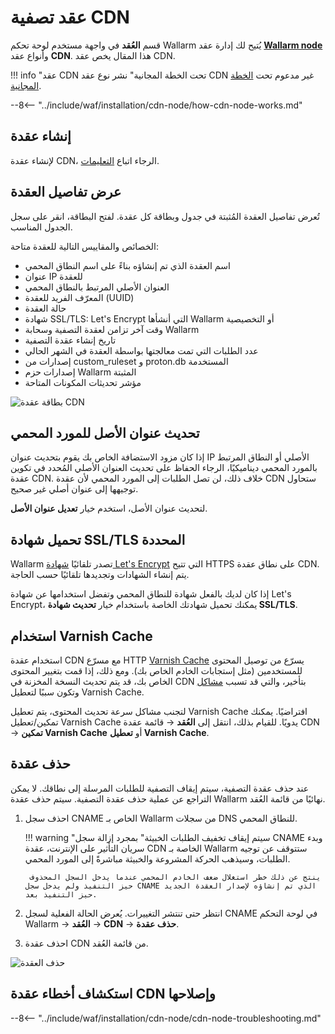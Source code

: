 [cdn-node-operation-scheme]:        ../../images/waf-installation/quickstart/cdn-node-scheme.png
[data-to-wallarm-cloud-docs]:       ../rules/sensitive-data-rule.md
[operation-modes-docs]:             ../../admin-en/configure-wallarm-mode.md
[operation-mode-rule-docs]:         ../../admin-en/configure-wallarm-mode.md#setting-up-endpoint-targeted-filtration-rules-in-wallarm-console
[wallarm-cloud-docs]:               ../../about-wallarm/overview.md#cloud
[cdn-node-creation-modal]:          ../../images/waf-installation/quickstart/cdn-node-creation-modal.png
[cname-required-modal]:             ../../images/waf-installation/quickstart/cname-required-modal.png
[attacks-in-ui]:                    ../../images/admin-guides/test-attacks-quickstart.png
[user-roles-docs]:                  ../settings/users.md
[update-origin-ip-docs]:            #updating-the-origin-address-of-the-protected-resource
[rules-docs]:                       ../rules/rules.md
[ip-lists-docs]:                    ../ip-lists/overview.md
[integration-docs]:                 ../settings/integrations/integrations-intro.md
[trigger-docs]:                     ../triggers/triggers.md
[application-docs]:                 ../settings/applications.md
[events-docs]:                      ../events/check-attack.md
[graylist-populating-docs]:         ../ip-lists/overview.md#managing-graylist
[link-app-conf]:                    ../settings/applications.md
[using-varnish-cache]:              #using-varnish-cache

# عقد تصفية CDN

قسم **العُقد** في واجهة مستخدم لوحة تحكم Wallarm يُتيح لك إدارة عقد [**Wallarm node**](nodes.md) وأنواع عقد **CDN**. هذا المقال يخص عقد CDN.

!!! info "عقد CDN تحت الخطة المجانية"
    نشر نوع عقد CDN غير مدعوم تحت [الخطة المجانية](../../about-wallarm/subscription-plans.md#free-tier-subscription-plan-us-cloud).

--8<-- "../include/waf/installation/cdn-node/how-cdn-node-works.md"

## إنشاء عقدة

لإنشاء عقدة CDN، الرجاء اتباع [التعليمات](../../installation/cdn-node.md).

## عرض تفاصيل العقدة

تُعرض تفاصيل العقدة المُثبتة في جدول وبطاقة كل عقدة. لفتح البطاقة، انقر على سجل الجدول المناسب.

الخصائص والمقاييس التالية للعقدة متاحة:

* اسم العقدة الذي تم إنشاؤه بناءً على اسم النطاق المحمي
* عنوان IP للعقدة
* العنوان الأصلي المرتبط بالنطاق المحمي
* المعرّف الفريد للعقدة (UUID)
* حالة العقدة
* شهادة SSL/TLS: Let's Encrypt التي أنشأها Wallarm أو التخصيصية
* وقت آخر تزامن لعقدة التصفية وسحابة Wallarm
* تاريخ إنشاء عقدة التصفية
* عدد الطلبات التي تمت معالجتها بواسطة العقدة في الشهر الحالي
* إصدارات من custom_ruleset و proton.db المستخدمة
* إصدارات حزم Wallarm المثبتة
* مؤشر تحديثات المكونات المتاحة

![بطاقة عقدة CDN](../../images/user-guides/nodes/view-cdn-node-comp-vers.png)

## تحديث عنوان الأصل للمورد المحمي

إذا كان مزود الاستضافة الخاص بك يقوم بتحديث عنوان IP الأصلي أو النطاق المرتبط بالمورد المحمي ديناميكيًا، الرجاء الحفاظ على تحديث العنوان الأصلي المُحدد في تكوين عقدة CDN. خلاف ذلك، لن تصل الطلبات إلى المورد المحمي لأن عقدة CDN ستحاول توجيهها إلى عنوان أصلي غير صحيح.

لتحديث عنوان الأصل، استخدم خيار **تعديل عنوان الأصل**.

## تحميل شهادة SSL/TLS المحددة

Wallarm تصدر تلقائيًا [شهادة Let's Encrypt](https://letsencrypt.org/) التي تتيح HTTPS على نطاق عقدة CDN. يتم إنشاء الشهادات وتجديدها تلقائيًا حسب الحاجة.

إذا كان لديك بالفعل شهادة للنطاق المحمي وتفضل استخدامها عن شهادة Let's Encrypt، يمكنك تحميل شهادتك الخاصة باستخدام خيار **تحديث شهادة SSL/TLS**.

## استخدام Varnish Cache

استخدام عقدة CDN مع مسرّع HTTP [Varnish Cache](https://varnish-cache.org/intro/index.html#intro) يسرّع من توصيل المحتوى للمستخدمين (مثل إستجابات الخادم الخاص بك). ومع ذلك، إذا قمت بتغيير المحتوى الخاص بك، قد يتم تحديث النسخة المخزنة في CDN بتأخير، والتي قد تسبب [مشاكل](#why-is-there-a-delay-in-the-update-of-the-content-protected-by-the-cdn-node) وتكون سببًا لتعطيل Varnish Cache.

لتجنب مشاكل سرعة تحديث المحتوى، يتم تعطيل Varnish Cache افتراضيًا. يمكنك تمكين/تعطيل Varnish Cache يدويًا. للقيام بذلك، انتقل إلى **العُقد** → قائمة عقدة CDN → **تمكين Varnish Cache** أو **تعطيل Varnish Cache**.

## حذف عقدة

عند حذف عقدة التصفية، سيتم إيقاف التصفية للطلبات المرسلة إلى نطاقك. لا يمكن التراجع عن عملية حذف عقدة التصفية. سيتم حذف عقدة Wallarm نهائيًا من قائمة العُقد.

1. احذف سجل CNAME الخاص بـ Wallarm من سجلات DNS للنطاق المحمي.

    !!! warning "سيتم إيقاف تخفيف الطلبات الخبيثة"
        بمجرد إزالة سجل CNAME وبدء سريان التأثير على الإنترنت، عقدة CDN الخاصة بـ Wallarm ستتوقف عن توجيه الطلبات، وسيذهب الحركة المشروعة والخبيثة مباشرةً إلى المورد المحمي.

        ينتج عن ذلك خطر استغلال ضعف الخادم المحمي عندما يدخل السجل المحذوف حيز التنفيذ ولم يدخل سجل CNAME الذي تم إنشاؤه لإصدار العقدة الجديد حيز التنفيذ بعد.
1. انتظر حتى تنتشر التغييرات. يُعرض الحالة الفعلية لسجل CNAME في لوحة التحكم Wallarm → **العُقد** → **CDN** → **حذف عقدة**.
1. احذف عقدة CDN من قائمة العُقد.

![حذف العقدة](../../images/user-guides/nodes/delete-cdn-node.png)

## استكشاف أخطاء عقدة CDN وإصلاحها

--8<-- "../include/waf/installation/cdn-node/cdn-node-troubleshooting.md"
